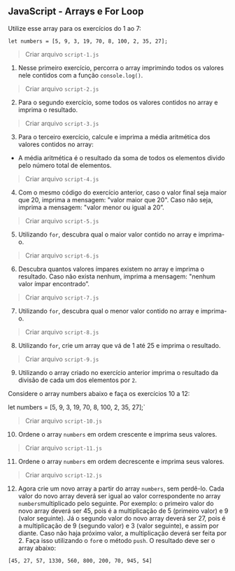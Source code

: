## JavaScript - Arrays e For Loop

Utilize esse array para os exercícios do 1 ao 7:

`let numbers = [5, 9, 3, 19, 70, 8, 100, 2, 35, 27];`

> Criar arquivo `script-1.js`
1. Nesse primeiro exercício, percorra o array imprimindo todos os valores nele contidos com a função `console.log()`.

> Criar arquivo `script-2.js`
2. Para o segundo exercício, some todos os valores contidos no array e imprima o resultado.

> Criar arquivo `script-3.js`
3. Para o terceiro exercício, calcule e imprima a média aritmética dos valores contidos no array:
* A média aritmética é o resultado da soma de todos os elementos divido pelo número total de elementos.

> Criar arquivo `script-4.js`
4. Com o mesmo código do exercício anterior, caso o valor final seja maior que 20, imprima a mensagem: "valor maior que 20". Caso não seja, imprima a mensagem: "valor menor ou igual a 20”.

> Criar arquivo `script-5.js`
5. Utilizando `for`, descubra qual o maior valor contido no array e imprima-o.

> Criar arquivo `script-6.js`
6. Descubra quantos valores ímpares existem no array e imprima o resultado. Caso não exista nenhum, imprima a mensagem: "nenhum valor ímpar encontrado”.

> Criar arquivo `script-7.js`
7. Utilizando `for`, descubra qual o menor valor contido no array e imprima-o.

> Criar arquivo `script-8.js`
8. Utilizando `for`, crie um array que vá de 1 até 25 e imprima o resultado.

> Criar arquivo `script-9.js`
9. Utilizando o array criado no exercício anterior imprima o resultado da divisão de cada um dos elementos por `2`.


Considere o array numbers abaixo e faça os exercícios 10 a 12:

let numbers = [5, 9, 3, 19, 70, 8, 100, 2, 35, 27];`

> Criar arquivo `script-10.js`
10. Ordene o array `numbers` em ordem crescente e imprima seus valores.

> Criar arquivo `script-11.js`
11. Ordene o array `numbers` em ordem decrescente e imprima seus valores.

> Criar arquivo `script-12.js`
12. Agora crie um novo array a partir do array `numbers`, sem perdê-lo. Cada valor do novo array deverá ser igual ao valor correspondente no array `numbers`multiplicado pelo seguinte. Por exemplo: o primeiro valor do novo array deverá ser 45, pois é a multiplicação de 5 (primeiro valor) e 9 (valor seguinte). Já o segundo valor do novo array deverá ser 27, pois é a multiplicação de 9 (segundo valor) e 3 (valor seguinte), e assim por diante. Caso não haja próximo valor, a multiplicação deverá ser feita por 2. Faça isso utilizando o `for`e o método `push`. O resultado deve ser o array abaixo:

`[45, 27, 57, 1330, 560, 800, 200, 70, 945, 54]`
